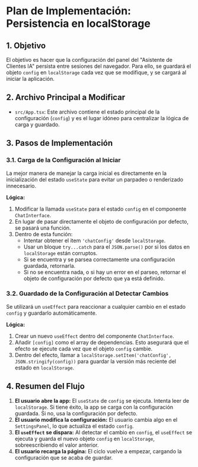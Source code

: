 # Plan de Implementación: Persistencia en localStorage

## 1. Objetivo

El objetivo es hacer que la configuración del panel del "Asistente de Clientes IA" persista entre sesiones del navegador. Para ello, se guardará el objeto `config` en `localStorage` cada vez que se modifique, y se cargará al iniciar la aplicación.

## 2. Archivo Principal a Modificar

- `src/App.tsx`: Este archivo contiene el estado principal de la configuración (`config`) y es el lugar idóneo para centralizar la lógica de carga y guardado.

## 3. Pasos de Implementación

### 3.1. Carga de la Configuración al Iniciar

La mejor manera de manejar la carga inicial es directamente en la inicialización del estado `useState` para evitar un parpadeo o renderizado innecesario.

**Lógica:**

1.  Modificar la llamada `useState` para el estado `config` en el componente `ChatInterface`.
2.  En lugar de pasar directamente el objeto de configuración por defecto, se pasará una función.
3.  Dentro de esta función:
    -   Intentar obtener el item `'chatConfig'` desde `localStorage`.
    -   Usar un bloque `try...catch` para el `JSON.parse()` por si los datos en `localStorage` están corruptos.
    -   Si se encuentra y se parsea correctamente una configuración guardada, retornarla.
    -   Si no se encuentra nada, o si hay un error en el parseo, retornar el objeto de configuración por defecto que ya está definido.

### 3.2. Guardado de la Configuración al Detectar Cambios

Se utilizará un `useEffect` para reaccionar a cualquier cambio en el estado `config` y guardarlo automáticamente.

**Lógica:**

1.  Crear un nuevo `useEffect` dentro del componente `ChatInterface`.
2.  Añadir `[config]` como el array de dependencias. Esto asegurará que el efecto se ejecute cada vez que el objeto `config` cambie.
3.  Dentro del efecto, llamar a `localStorage.setItem('chatConfig', JSON.stringify(config))` para guardar la versión más reciente del estado en `localStorage`.

## 4. Resumen del Flujo

1.  **El usuario abre la app:** El `useState` de `config` se ejecuta. Intenta leer de `localStorage`. Si tiene éxito, la app se carga con la configuración guardada. Si no, usa la configuración por defecto.
2.  **El usuario modifica la configuración:** El usuario cambia algo en el `SettingsPanel`, lo que actualiza el estado `config`.
3.  **El `useEffect` se dispara:** Al detectar el cambio en `config`, el `useEffect` se ejecuta y guarda el nuevo objeto `config` en `localStorage`, sobreescribiendo el valor anterior.
4.  **El usuario recarga la página:** El ciclo vuelve a empezar, cargando la configuración que se acaba de guardar.
